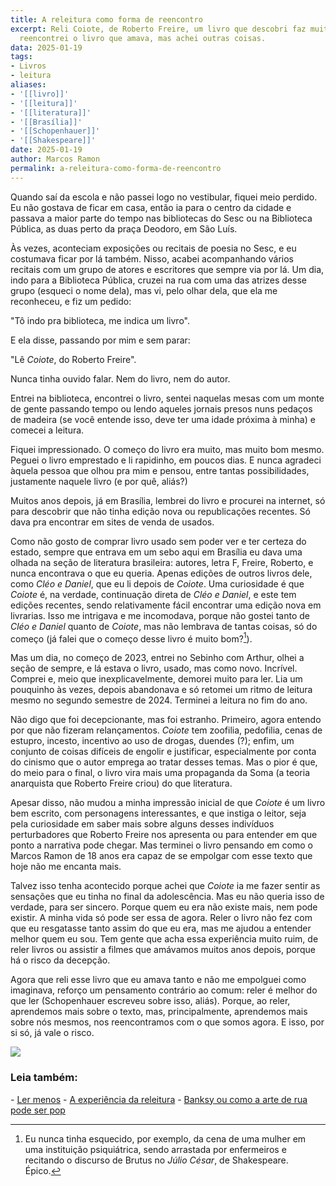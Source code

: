 ```yaml
---
title: A releitura como forma de reencontro
excerpt: Reli Coiote, de Roberto Freire, um livro que descobri faz muito tempo. Não
  reencontrei o livro que amava, mas achei outras coisas.
data: 2025-01-19
tags:
- Livros
- leitura
aliases:
- '[[livro]]'
- '[[leitura]]'
- '[[literatura]]'
- '[[Brasília]]'
- '[[Schopenhauer]]'
- '[[Shakespeare]]'
date: 2025-01-19
author: Marcos Ramon
permalink: a-releitura-como-forma-de-reencontro
---
```

Quando saí da escola e não passei logo no vestibular, fiquei meio perdido. Eu não gostava de ficar em casa, então ia para o centro da cidade e passava a maior parte do tempo nas bibliotecas do Sesc ou na Biblioteca Pública, as duas perto da praça Deodoro, em São Luís.  

Às vezes, aconteciam exposições ou recitais de poesia no Sesc, e eu costumava ficar por lá também. Nisso, acabei acompanhando vários recitais com um grupo de atores e escritores que sempre via por lá. Um dia, indo para a Biblioteca Pública, cruzei na rua com uma das atrizes desse grupo (esqueci o nome dela), mas vi, pelo olhar dela, que ela me reconheceu, e fiz um pedido:  

"Tô indo pra biblioteca, me indica um livro".  

E ela disse, passando por mim e sem parar:  

"Lê _Coiote_, do Roberto Freire".  

Nunca tinha ouvido falar. Nem do livro, nem do autor.

Entrei na biblioteca, encontrei o livro, sentei naquelas mesas com um monte de gente passando tempo ou lendo aqueles jornais presos nuns pedaços de madeira (se você entende isso, deve ter uma idade próxima à minha) e comecei a leitura.  

Fiquei impressionado. O começo do livro era muito, mas muito bom mesmo. Peguei o livro emprestado e li rapidinho, em poucos dias. E nunca agradeci àquela pessoa que olhou pra mim e pensou, entre tantas possibilidades, justamente naquele livro (e por quê, aliás?)

Muitos anos depois, já em Brasília, lembrei do livro e procurei na internet, só para descobrir que não tinha edição nova ou republicações recentes. Só dava pra encontrar em sites de venda de usados.  

Como não gosto de comprar livro usado sem poder ver e ter certeza do estado, sempre que entrava em um sebo aqui em Brasília eu dava uma olhada na seção de literatura brasileira: autores, letra F, Freire, Roberto, e nunca encontrava o que eu queria. Apenas edições de outros livros dele, como _Cléo e Daniel_, que eu li depois de _Coiote_. Uma curiosidade é que _Coiote_ é, na verdade, continuação direta de _Cléo e Daniel_, e este tem edições recentes, sendo relativamente fácil encontrar uma edição nova em livrarias. Isso me intrigava  e me incomodava, porque não gostei tanto de _Cléo e Daniel_ quanto de _Coiote_, mas não lembrava de tantas coisas, só do começo (já falei que o começo desse livro é muito bom?[^1]).  

Mas um dia, no começo de 2023, entrei no Sebinho com Arthur, olhei a seção de sempre, e lá estava o livro, usado, mas como novo. Incrível. Comprei e, meio que inexplicavelmente, demorei muito para ler. Lia um pouquinho às vezes, depois abandonava e só retomei um ritmo de leitura mesmo no segundo semestre de 2024. Terminei a leitura no fim do ano.

Não digo que foi decepcionante, mas foi estranho. Primeiro, agora entendo por que não fizeram relançamentos. _Coiote_ tem zoofilia, pedofilia, cenas de estupro, incesto, incentivo ao uso de drogas, duendes (?); enfim, um conjunto de coisas difíceis de engolir e justificar, especialmente por conta do cinismo que o autor emprega ao tratar desses temas. Mas o pior é que, do meio para o final, o livro vira mais uma propaganda da Soma (a teoria anarquista que Roberto Freire criou) do que literatura. 

Apesar disso, não mudou a minha impressão inicial de que _Coiote_ é um livro bem escrito, com personagens interessantes, e que instiga o leitor, seja pela curiosidade em saber mais sobre alguns desses indivíduos perturbadores que Roberto Freire nos apresenta ou para entender em que ponto a narrativa pode chegar. Mas terminei o livro pensando em como o Marcos Ramon de 18 anos era capaz de se empolgar com esse texto que hoje não me encanta mais. 

Talvez isso tenha acontecido porque achei que _Coiote_ ia me fazer sentir as sensações que eu tinha no final da adolescência. Mas eu não queria isso de verdade, para ser sincero. Porque quem eu era não existe mais, nem pode existir. A minha vida só pode ser essa de agora. Reler o livro não fez com que eu resgatasse tanto assim do que eu era, mas me ajudou a entender melhor quem eu sou. Tem gente que acha essa experiência muito ruim, de reler livros ou assistir a filmes que amávamos muitos anos depois, porque há o risco da decepção. 

Agora que reli esse livro que eu amava tanto e não me empolguei como imaginava, reforço um pensamento contrário ao comum: reler é melhor do que ler (Schopenhauer escreveu sobre isso, aliás). Porque, ao reler, aprendemos mais sobre o texto, mas, principalmente, aprendemos mais sobre nós mesmos, nos reencontramos com o que somos agora. E isso, por si só, já vale o risco.

![](arquivos/Pasted%20image%2020250224205642.png)

[^1]: Eu nunca tinha esquecido, por exemplo, da cena de uma mulher em uma instituição psiquiátrica, sendo arrastada por enfermeiros e recitando o discurso de Brutus no *Júlio César*, de Shakespeare. Épico.

<h3>Leia também:</h3>
- <a href="/ler-menos">Ler menos</a>
- <a href="/a-experiencia-da-releitura">A experiência da releitura</a>
- <a href="/banksy-ou-como-a-arte-de-rua-pode-ser-pop">Banksy ou como a arte de rua pode ser pop</a>
